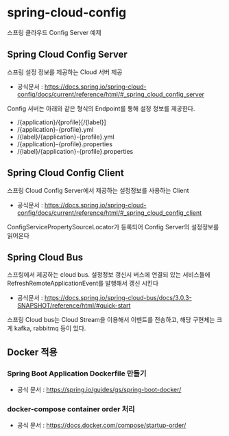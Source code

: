# spring-cloud-config

스프링 클라우드 Config Server 예제


## Spring Cloud Config Server
스프링 설정 정보를 제공하는 Cloud 서버 제공 
- 공식문서 : https://docs.spring.io/spring-cloud-config/docs/current/reference/html/#_spring_cloud_config_server

Config 서버는 아래와 같은 형식의 Endpoint를 통해 설정 정보를 제공한다.
- /{application}/{profile}[/{label}]
- /{application}-{profile}.yml
- /{label}/{application}-{profile}.yml
- /{application}-{profile}.properties
- /{label}/{application}-{profile}.properties

## Spring Cloud Config Client
스프링 Cloud Config Server에서 제공하는 설정정보를 사용하는 Client
- 공식문서 : https://docs.spring.io/spring-cloud-config/docs/current/reference/html/#_spring_cloud_config_client

ConfigServicePropertySourceLocator가 등록되어 Config Server의 설정정보를 읽어온다

## Spring Cloud Bus
스프링에서 제공하는 cloud bus. 설정정보 갱신시 버스에 연결되 있는 서비스들에 RefreshRemoteApplicationEvent를 발행해서 갱신 시킨다
- 공식문서 : https://docs.spring.io/spring-cloud-bus/docs/3.0.3-SNAPSHOT/reference/html/#quick-start

스프링 Cloud bus는 Cloud Stream을 이용해서 이벤트를 전송하고, 해당 구현체는 크게 kafka, rabbitmq 등이 있다.


## Docker 적용

### Spring Boot Application Dockerfile 만들기
- 공식 문서 :  https://spring.io/guides/gs/spring-boot-docker/

### docker-compose container order 처리
- 공식 문서 : https://docs.docker.com/compose/startup-order/

